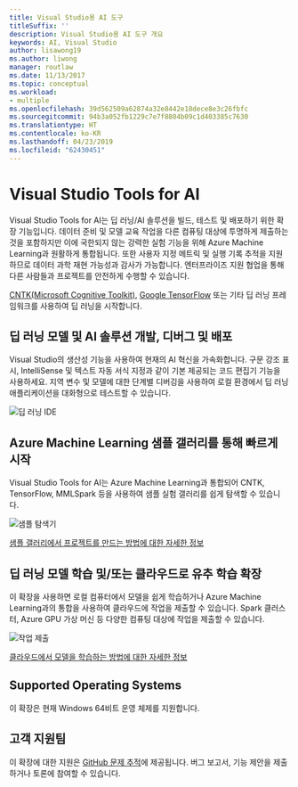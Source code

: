 ```yaml
---
title: Visual Studio용 AI 도구
titleSuffix: ''
description: Visual Studio용 AI 도구 개요
keywords: AI, Visual Studio
author: lisawong19
ms.author: liwong
manager: routlaw
ms.date: 11/13/2017
ms.topic: conceptual
ms.workload:
- multiple
ms.openlocfilehash: 39d562509a62874a32e8442e18dece8e3c26fbfc
ms.sourcegitcommit: 94b3a052fb1229c7e7f8804b09c1d403385c7630
ms.translationtype: HT
ms.contentlocale: ko-KR
ms.lasthandoff: 04/23/2019
ms.locfileid: "62430451"
---
```

# <a name="visual-studio-tools-for-ai"></a>Visual Studio Tools for AI

Visual Studio Tools for AI는 딥 러닝/AI 솔루션을 빌드, 테스트 및 배포하기 위한 확장 기능입니다. 데이터 준비 및 모델 교육 작업을 다른 컴퓨팅 대상에 투명하게 제출하는 것을 포함하지만 이에 국한되지 않는 강력한 실험 기능을 위해 Azure Machine Learning과 원활하게 통합됩니다. 또한 사용자 지정 메트릭 및 실행 기록 추적을 지원하므로 데이터 과학 재현 가능성과 감사가 가능합니다. 엔터프라이즈 지원 협업을 통해 다른 사람들과 프로젝트를 안전하게 수행할 수 있습니다.

[CNTK(Microsoft Cognitive Toolkit)](http://www.microsoft.com/en-us/cognitive-toolkit), [Google TensorFlow](https://www.tensorflow.org) 또는 기타 딥 러닝 프레임워크를 사용하여 딥 러닝을 시작합니다.

## <a name="develop-debug-and-deploy-deep-learning-models-and-ai-solutions"></a>딥 러닝 모델 및 AI 솔루션 개발, 디버그 및 배포
Visual Studio의 생산성 기능을 사용하여 현재의 AI 혁신을 가속화합니다. 구문 강조 표시, IntelliSense 및 텍스트 자동 서식 지정과 같이 기본 제공되는 코드 편집기 기능을 사용하세요. 지역 변수 및 모델에 대한 단계별 디버깅을 사용하여 로컬 환경에서 딥 러닝 애플리케이션을 대화형으로 테스트할 수 있습니다.

![딥 러닝 IDE](media/about/ide.png)

## <a name="get-started-quickly-with-the-azure-machine-learning-sample-gallery"></a>Azure Machine Learning 샘플 갤러리를 통해 빠르게 시작
Visual Studio Tools for AI는 Azure Machine Learning과 통합되어 CNTK, TensorFlow, MMLSpark 등을 사용하여 샘플 실험 갤러리를 쉽게 탐색할 수 있습니다.

![샘플 탐색기](media/about/gallery.png)

[샘플 갤러리에서 프로젝트를 만드는 방법에 대한 자세한 정보](create-project-gallery.md)

## <a name="scale-out-deep-learning-model-training-andor-inferencing-to-the-cloud"></a>딥 러닝 모델 학습 및/또는 클라우드로 유추 학습 확장
이 확장을 사용하면 로컬 컴퓨터에서 모델을 쉽게 학습하거나 Azure Machine Learning과의 통합을 사용하여 클라우드에 작업을 제출할 수 있습니다. Spark 클러스터, Azure GPU 가상 머신 등 다양한 컴퓨팅 대상에 작업을 제출할 수 있습니다.

![작업 제출](media/about/submitjobs.png)

[클라우드에서 모델을 학습하는 방법에 대한 자세한 정보](tensorflow-vm.md)

## <a name="supported-operating-systems"></a>Supported Operating Systems
이 확장은 현재 Windows 64비트 운영 체제를 지원합니다.

## <a name="support"></a>고객 지원팀
이 확장에 대한 지원은 [GitHub 문제 추적](http://github.com/Microsoft/vs-tools-for-ai/issues)에 제공됩니다. 버그 보고서, 기능 제안을 제출하거나 토론에 참여할 수 있습니다.

